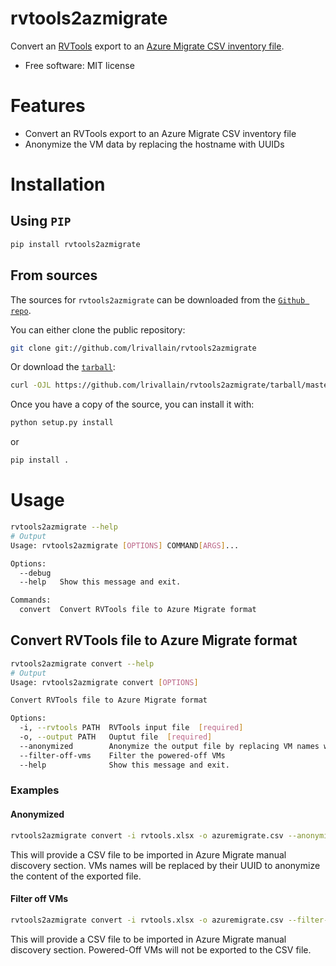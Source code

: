 # rvtools2azmigrate

Convert an [RVTools](https://www.robware.net/rvtools/) export to an [Azure Migrate CSV inventory file](https://learn.microsoft.com/en-us/azure/migrate/tutorial-discover-import).

* Free software: MIT license

# Features

* Convert an RVTools export to an Azure Migrate CSV inventory file
* Anonymize the VM data by replacing the hostname with UUIDs

# Installation

## Using `PIP`

```bash
pip install rvtools2azmigrate
```

## From sources

The sources for `rvtools2azmigrate` can be downloaded from the [`Github repo`](https://github.com/lrivallain/rvtools2azmigrate).

You can either clone the public repository:

```bash
git clone git://github.com/lrivallain/rvtools2azmigrate
```

Or download the [`tarball`](https://github.com/lrivallain/rvtools2azmigrate/tarball/master):

```bash
curl -OJL https://github.com/lrivallain/rvtools2azmigrate/tarball/master
```

Once you have a copy of the source, you can install it with:

```bash
python setup.py install
```

or

```bash
pip install .
```

# Usage

```bash
rvtools2azmigrate --help
# Output
Usage: rvtools2azmigrate [OPTIONS] COMMAND[ARGS]...

Options:
  --debug
  --help   Show this message and exit.

Commands:
  convert  Convert RVTools file to Azure Migrate format
```

## Convert RVTools file to Azure Migrate format

```bash
rvtools2azmigrate convert --help
# Output
Usage: rvtools2azmigrate convert [OPTIONS]

Convert RVTools file to Azure Migrate format

Options:
  -i, --rvtools PATH  RVTools input file  [required]
  -o, --output PATH   Ouptut file  [required]
  --anonymized        Anonymize the output file by replacing VM names with UUIDs
  --filter-off-vms    Filter the powered-off VMs
  --help              Show this message and exit.
```

### Examples

#### Anonymized

```bash
rvtools2azmigrate convert -i rvtools.xlsx -o azuremigrate.csv --anonymized
```

This will provide a CSV file to be imported in Azure Migrate manual discovery section. VMs names will be replaced by their UUID to anonymize the content of the exported file.

#### Filter off VMs

```bash
rvtools2azmigrate convert -i rvtools.xlsx -o azuremigrate.csv --filter-off-vms
```

This will provide a CSV file to be imported in Azure Migrate manual discovery section. Powered-Off VMs will not be exported to the CSV file.
